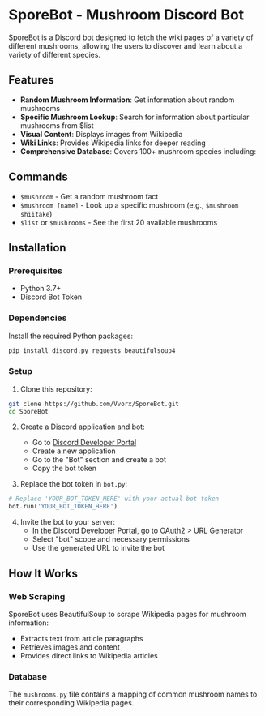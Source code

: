 # SporeBot - Mushroom Discord Bot

SporeBot is a Discord bot designed to fetch the wiki pages of a variety of different mushrooms, allowing the users to discover and learn about a variety of different species.

## Features

- **Random Mushroom Information**: Get information about random mushrooms
- **Specific Mushroom Lookup**: Search for information about particular mushrooms from $list
- **Visual Content**: Displays images from Wikipedia
- **Wiki Links**: Provides Wikipedia links for deeper reading
- **Comprehensive Database**: Covers 100+ mushroom species including:

## Commands

- `$mushroom` - Get a random mushroom fact
- `$mushroom [name]` - Look up a specific mushroom (e.g., `$mushroom shiitake`)
- `$list` or `$mushrooms` - See the first 20 available mushrooms

## Installation

### Prerequisites

- Python 3.7+
- Discord Bot Token

### Dependencies

Install the required Python packages:

```bash
pip install discord.py requests beautifulsoup4
```

### Setup

1. Clone this repository:
```bash
git clone https://github.com/Vvorx/SporeBot.git
cd SporeBot
```

2. Create a Discord application and bot:
   - Go to [Discord Developer Portal](https://discord.com/developers/applications)
   - Create a new application
   - Go to the "Bot" section and create a bot
   - Copy the bot token

3. Replace the bot token in `bot.py`:
```python
# Replace 'YOUR_BOT_TOKEN_HERE' with your actual bot token
bot.run('YOUR_BOT_TOKEN_HERE')
```

4. Invite the bot to your server:
   - In the Discord Developer Portal, go to OAuth2 > URL Generator
   - Select "bot" scope and necessary permissions
   - Use the generated URL to invite the bot

## How It Works

### Web Scraping
SporeBot uses BeautifulSoup to scrape Wikipedia pages for mushroom information:
- Extracts text from article paragraphs
- Retrieves images and content
- Provides direct links to Wikipedia articles

### Database
The `mushrooms.py` file contains a mapping of common mushroom names to their corresponding Wikipedia pages.
